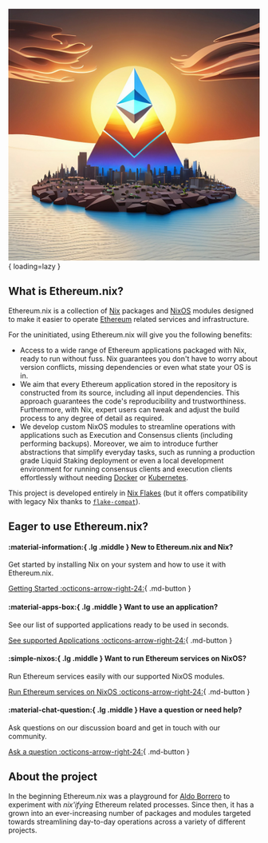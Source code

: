 ![hero-image](./assets/hero-image.jpeg){ loading=lazy }

## What is Ethereum.nix?

Ethereum.nix is a collection of [Nix](https://nixos.org) packages and [NixOS](https://nixos.wiki/wiki/NixOS_modules) modules
designed to make it easier to operate [Ethereum](https://ethereum.org) related services and infrastructure.

For the uninitiated, using Ethereum.nix will give you the following benefits:

- Access to a wide range of Ethereum applications packaged with Nix, ready to run without fuss. Nix guarantees you don't have to worry about version conflicts, missing dependencies or even what state your OS is in.
- We aim that every Ethereum application stored in the repository is constructed from its source, including all input dependencies. This approach guarantees the code's reproducibility and trustworthiness. Furthermore, with Nix, expert users can tweak and adjust the build process to any degree of detail as required.
- We develop custom NixOS modules to streamline operations with applications such as Execution and Consensus clients (including performing backups). Moreover, we aim to introduce further abstractions that simplify everyday tasks, such as running a production grade Liquid Staking deployment or even a local development environment for running consensus clients and execution clients effortlessly without needing [Docker](https://www.docker.com/) or [Kubernetes](https://kubernetes.io/).

This project is developed entirely in [Nix Flakes](https://nixos.wiki/wiki/Flakes) (but it offers compatibility with legacy Nix thanks to [`flake-compat`](https://github.com/nix-community/flake-compat)).

## Eager to use Ethereum.nix?

#### :material-information:{ .lg .middle } __New to Ethereum.nix and Nix?__

Get started by installing Nix on your system and how to use it with Ethereum.nix.

[Getting Started :octicons-arrow-right-24:](./getting-started/installation.md){ .md-button }

#### :material-apps-box:{ .lg .middle } __Want to use an application?__

See our list of supported applications ready to be used in seconds.

[See supported Applications :octicons-arrow-right-24:](./apps.md){ .md-button }

#### :simple-nixos:{ .lg .middle } __Want to run Ethereum services on NixOS?__

Run Ethereum services easily with our supported NixOS modules.

[Run Ethereum services on NixOS :octicons-arrow-right-24:](./nixos/installation.md){ .md-button }

#### :material-chat-question:{ .lg .middle } __Have a question or need help?__

Ask questions on our discussion board and get in touch with our community.

[Ask a question :octicons-arrow-right-24:](https://github.com/nix-community/ethereum.nix/discussions){ .md-button }

## About the project

In the beginning Ethereum.nix was a playground for [Aldo Borrero](https://aldoborrero.com/) to experiment with _nix'ifying_
Ethereum related processes. Since then, it has a grown into an ever-increasing number of packages and modules targeted towards
streamlining day-to-day operations across a variety of different projects.
